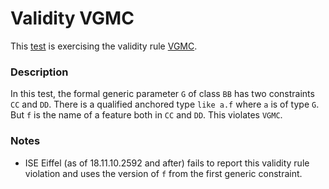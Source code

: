 # Validity VGMC

This [test](.) is exercising the validity rule [VGMC](../Readme.md).

### Description

In this test, the formal generic parameter `G` of class `BB` has two constraints `CC` and `DD`. There is a qualified anchored type `like a.f` where `a` is of type `G`. But `f` is the name of a feature both in `CC` and `DD`. This violates `VGMC`.

### Notes

* ISE Eiffel (as of 18.11.10.2592 and after) fails to report this validity rule violation and uses the version of `f` from the first generic constraint.
